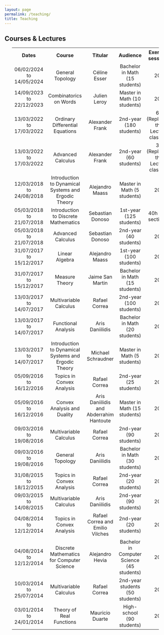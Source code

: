 ```yaml
---
layout: page
permalink: /teaching/
title: Teaching
---
```


## Courses & Lectures
<ul>
    <table style="width:100%">
  <tr>
    <th>Dates</th>
    <th>Course</th>
    <th>Titular</th>
    <th>Audience</th>
    <th>Exercise sessions</th>
  </tr>
    <tr>
    <td style="text-align: center">06/02/2024 to 14/05/2024</td>
    <td style="text-align: center">General Topology</td>
    <td style="text-align: center">Céline Esser</td>
    <td style="text-align: center">Bachelor in Math (15 students)</td>
    <td style="text-align: center">20h</td>
  </tr>
  <tr>
    <td style="text-align: center">14/09/2023 to 22/12/2023</td>
    <td style="text-align: center">Combinatorics on Words</td>
    <td style="text-align: center">Julien Leroy</td>
    <td style="text-align: center">Master in Math (10 students)</td>
    <td style="text-align: center">20h</td>
  </tr>
  <tr>
    <td style="text-align: center">13/03/2022 to 17/03/2022</td>
    <td style="text-align: center">Ordinary Differential Equations</td>
    <td style="text-align: center">Alexander Frank</td>
    <td style="text-align: center">2nd-year (180 students)</td>
    <td style="text-align: center">6h (Replacing the Lecture classes)</td>
  </tr>
  <tr>
    <td style="text-align: center">13/03/2022 to 17/03/2022</td>
    <td style="text-align: center">Advanced Calculus</td>
    <td style="text-align: center">Alexander Frank</td>
    <td style="text-align: center">2nd-year (60 students)</td>
    <td style="text-align: center">3h (Replacing the Lecture classes)</td>
  </tr>
  <tr>
    <td style="text-align: center">12/03/2018 to 24/08/2018</td>
    <td style="text-align: center">Introduction to Dynamical Systems and Ergodic Theory</td>
    <td style="text-align: center">Alejandro Maass</td>
    <td style="text-align: center">Master in Math (5 students)</td>
    <td style="text-align: center">20h</td>
  </tr>
  <tr>
    <td style="text-align: center">05/03/2018 to 21/07/2018</td>
    <td style="text-align: center">Introduction to Discrete Mathematics</td>
    <td style="text-align: center">Sebastian Donoso</td>
    <td style="text-align: center">1st-year (125 students)</td>
    <td style="text-align: center">40h (two sections)</td>
  </tr>
  <tr>
    <td style="text-align: center">05/03/2018 to 21/07/2018</td>
    <td style="text-align: center">Advanced Calculus</td>
    <td style="text-align: center">Sebastian Donoso</td>
    <td style="text-align: center">2nd-year (40 students)</td>
    <td style="text-align: center">20h</td>
  </tr>
  <tr>
    <td style="text-align: center">31/07/2017 to 15/12/2017</td>
    <td style="text-align: center">Linear Algebra</td>
    <td style="text-align: center">Alejandro Maass</td>
    <td style="text-align: center">1st-year (100 students)</td>
    <td style="text-align: center">20h</td>
  </tr>
  <tr>
    <td style="text-align: center">31/07/2017 to 15/12/2017</td>
    <td style="text-align: center">Measure Theory</td>
    <td style="text-align: center">Jaime San Martin</td>
    <td style="text-align: center">Bachelor in Math (15 students)</td>
    <td style="text-align: center">20h</td>
  </tr>
  <tr>
    <td style="text-align: center">13/03/2017 to 14/07/2017</td>
    <td style="text-align: center">Multivariable Calculus</td>
    <td style="text-align: center">Rafael Correa</td>
    <td style="text-align: center">2nd-year (100 students)</td>
    <td style="text-align: center">20h</td>
  </tr>
  <tr>
    <td style="text-align: center">13/03/2017 to 14/07/2017</td>
    <td style="text-align: center">Functional Analysis</td>
    <td style="text-align: center">Aris Daniilidis</td>
    <td style="text-align: center">Bachelor in Math (20 students)</td>
    <td style="text-align: center">20h</td>
  </tr>
  <tr>
    <td style="text-align: center">13/03/2017 to 14/07/2017</td>
    <td style="text-align: center">Introduction to Dynamical Systems and Ergodic Theory</td>
    <td style="text-align: center">Michael Schraudner</td>
    <td style="text-align: center">Master in Math (5 students)</td>
    <td style="text-align: center">20h</td>
  </tr>
  <tr>
    <td style="text-align: center">05/09/2016 to 16/12/2016</td>
    <td style="text-align: center">Topics in Convex Analysis</td>
    <td style="text-align: center">Rafael Correa</td>
    <td style="text-align: center">2nd-year (25 students)</td>
    <td style="text-align: center">20h</td>
  </tr>
  <tr>
    <td style="text-align: center">05/09/2016 to 16/12/2016</td>
    <td style="text-align: center">Convex Analysis and Duality</td>
    <td style="text-align: center">Aris Daniilidis and Abderrahim Hantoute</td>
    <td style="text-align: center">Master in Math (15 students)</td>
    <td style="text-align: center">20h</td>
  </tr>
  <tr>
    <td style="text-align: center">09/03/2016 to 19/08/2016</td>
    <td style="text-align: center">Multivariable Calculus</td>
    <td style="text-align: center">Rafael Correa</td>
    <td style="text-align: center">2nd-year (90 students)</td>
    <td style="text-align: center">20h</td>
  </tr>
  <tr>
    <td style="text-align: center">09/03/2016 to 19/08/2016</td>
    <td style="text-align: center">General Topology</td>
    <td style="text-align: center">Aris Daniilidis</td>
    <td style="text-align: center">Bachelor in Math (30 students)</td>
    <td style="text-align: center">20h</td>
  </tr>
  <tr>
    <td style="text-align: center">31/08/2015 to 18/12/2015</td>
    <td style="text-align: center">Topics in Convex Analysis</td>
    <td style="text-align: center">Rafael Correa</td>
    <td style="text-align: center">2nd-year (20 students)</td>
    <td style="text-align: center">20h</td>
  </tr>
  <tr>
    <td style="text-align: center">09/03/2015 to 14/08/2015</td>
    <td style="text-align: center">Multivariable Calculus</td>
    <td style="text-align: center">Aris Daniilidis</td>
    <td style="text-align: center">2nd-year (90 students)</td>
    <td style="text-align: center">20h</td>
  </tr>
  <tr>
    <td style="text-align: center">04/08/2014 to 12/12/2014</td>
    <td style="text-align: center">Topics in Convex Analysis</td>
    <td style="text-align: center">Rafael Correa and Emilio Vilches</td>
    <td style="text-align: center">2nd-year (20 students)</td>
    <td style="text-align: center">20h</td>
  </tr>
  <tr>
    <td style="text-align: center">04/08/2014 to 12/12/2014</td>
    <td style="text-align: center">Discrete Mathematics for Computer Science</td>
    <td style="text-align: center">Alejandro Hevia</td>
    <td style="text-align: center">Bachelor in Computer Science (45 students)</td>
    <td style="text-align: center">20h</td>
  </tr>
  <tr>
    <td style="text-align: center">10/03/2014 to 25/07/2014</td>
    <td style="text-align: center">Multivariable Calculus</td>
    <td style="text-align: center">Rafael Correa</td>
    <td style="text-align: center">2nd-year students (50 students)</td>
    <td style="text-align: center">20h</td>
  </tr>
  <tr>
    <td style="text-align: center">03/01/2014 to 24/01/2014</td>
    <td style="text-align: center">Theory of Real Functions</td>
    <td style="text-align: center">Mauricio Duarte</td>
    <td style="text-align: center">High-school (90 students)</td>
    <td style="text-align: center">20h</td>
  </tr>
</table>
</ul>
